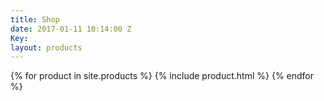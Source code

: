 ```yaml
---
title: Shop
date: 2017-01-11 10:14:00 Z
Key: 
layout: products
---
```


{% for product in site.products %}
  {% include product.html %}
{% endfor %}
